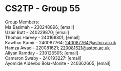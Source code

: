 # CS2TP - Group 55
Group Members: <br>
Ma Basimah - 230248896; [email] <br>
Uzair Butt - 240229870; [email] <br>
Thomas Harvey - 240168801; [email] <br>
Kawthar Kamir - 240087764; 240087764@aston.ac.uk <br>
Hamza Awad - 220081621; 220081621@aston.ac.uk <br>
Aliyan Ramday - 230126505; [email] <br>
Cameron Swaby - 240193227: [email] <br>
Ayomide Aidevbo Bola-Monite - 240362605; [email] <br> 

